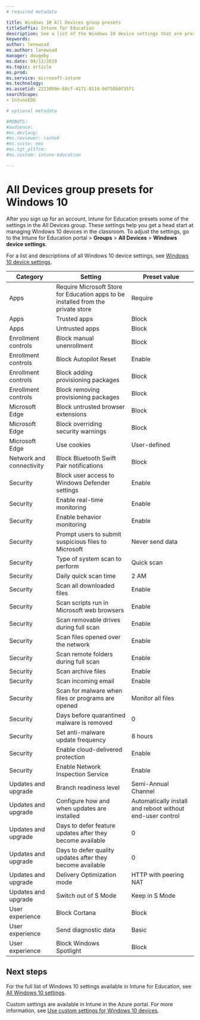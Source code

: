 ```yaml
---
# required metadata

title: Windows 10 All Devices group presets
titleSuffix: Intune for Education
description: See a list of the Windows 10 device settings that are preset at time of signup
keywords:
author: lenewsad
ms.author: lanewsad
manager: dougeby
ms.date: 04/12/2019
ms.topic: article
ms.prod:
ms.service: microsoft-intune
ms.technology:
ms.assetid: 2221009e-68cf-4171-8118-0d750b0f35f1
searchScope:
- IntuneEDU

# optional metadata

#ROBOTS:
#audience:
#ms.devlang:
#ms.reviewer: rashok
#ms.suite: ems
#ms.tgt_pltfrm:
#ms.custom: intune-education

---
```


# All Devices group presets for Windows 10
After you sign up for an account, Intune for Education presets some of the settings in the All Devices group. These settings help you get a head start at managing Windows 10 devices in the classroom. To adjust the settings, go to the Intune for Education portal > **Groups** > **All Devices** > **Windows device settings**.  

For a list and descriptions of all Windows 10 device settings, see [Windows 10 device settings](all-edu-settings-windows.md).  

|Category|Setting|Preset value|
|---|---|---|
|Apps|Require Microsoft Store for Education apps to be installed from the private store|Require|
|Apps|Trusted apps|Block|  
|Apps|Untrusted apps|Block| 
|Enrollment controls|Block manual unenrollment|Block|
|Enrollment controls|Block Autopilot Reset|Enable|
|Enrollment controls|Block adding provisioning packages|Block|
|Enrollment controls|Block removing provisioning packages|Block|
|Microsoft Edge|Block untrusted browser extensions |Block|
|Microsoft Edge|Block overriding security warnings |Block|
|Microsoft Edge|Use cookies|User-defined
|Network and connectivity|Block Bluetooth Swift Pair notifications |Block
|Security|Block user access to Windows Defender settings|Enable
|Security|Enable real-time monitoring|Enable
|Security|Enable behavior monitoring|Enable
|Security|Prompt users to submit suspicious files to Microsoft|Never send data
|Security|Type of system scan to perform|Quick scan|
|Security|Daily quick scan time|2 AM|
|Security|Scan all downloaded files|Enable|
|Security|Scan scripts run in Microsoft web browsers|Enable|
|Security|Scan removable drives during full scan|Enable|
|Security|Scan files opened over the network|Enable|
|Security|Scan remote folders during full scan|Enable|
|Security|Scan archive files|Enable|
|Security|Scan incoming email|Enable|
|Security|Scan for malware when files or programs are opened|Monitor all files|
|Security|Days before quarantined malware is removed|0|
|Security|Set anti-malware update frequency|8 hours|
|Security|Enable cloud-delivered protection|Enable|
|Security|Enable Network Inspection Service|Enable|
|Updates and upgrade |Branch readiness level|Semi-Annual Channel|
|Updates and upgrade |Configure how and when updates are installed|Automatically install and reboot without end-user control| 
|Updates and upgrade |Days to defer feature updates after they become available |0|
|Updates and upgrade |Days to defer quality updates after they become available  |0|
|Updates and upgrade |Delivery Optimization mode|HTTP with peering NAT |
|Updates and upgrade |Switch out of S Mode|Keep in S Mode|
|User experience|Block Cortana|Block|
|User experience|Send diagnostic data|Basic|
|User experience|Block Windows Spotlight|Block|  


## Next steps
For the full list of Windows 10 settings available in Intune for Education, see [All Windows 10 settings](all-edu-settings-windows.md).  

Custom settings are available in Intune in the Azure portal. For more information, see [Use custom settings for Windows 10 devices](https://docs.microsoft.com/intune/custom-settings-windows-10).  
